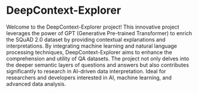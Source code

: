 # DeepContext-Explorer

Welcome to the DeepContext-Explorer project! This innovative project leverages the power of GPT (Generative Pre-trained Transformer) to enrich the SQuAD 2.0 dataset by providing contextual explanations and interpretations. By integrating machine learning and natural language processing techniques, DeepContext-Explorer aims to enhance the comprehension and utility of QA datasets. The project not only delves into the deeper semantic layers of questions and answers but also contributes significantly to research in AI-driven data interpretation. Ideal for researchers and developers interested in AI, machine learning, and advanced data analysis.
